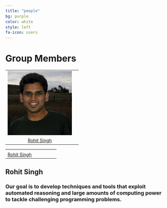 ```yaml
---
title: "people"
bg: purple
color: white
style: left
fa-icon: users
---
```


# Group Members

|   |   |
|:-:|:-:|
| ![Rohit Singh](/img/rohit.jpg)| |
| [Rohit Singh](http://rohitsingh.net)| |

<table>
  <tr>
    <td>
    </td>
    <td></td>
    <td></td>
    <td></td>
    <td></td>
    <td></td>
  </tr>
  <tr>
    <td>
      <a href="http://rohitsingh.net">
        Rohit Singh
      </a>
    </td>
    <td></td>
    <td></td>
    <td></td>
    <td></td>
    <td></td>
  </tr>
  
</table>

## Rohit Singh
### Our goal is to develop techniques and tools that exploit automated reasoning and large amounts of computing power to tackle challenging programming problems.
